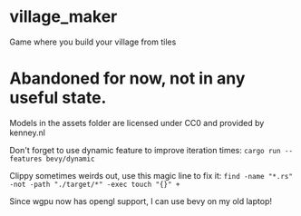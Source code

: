 # village_maker
Game where you build your village from tiles

# Abandoned for now, not in any useful state.

Models in the assets folder are licensed under CC0 and provided by kenney.nl

Don't forget to use dynamic feature to improve iteration times:
`cargo run --features bevy/dynamic`

Clippy sometimes weirds out, use this magic line to fix it:
`find -name "*.rs" -not -path "./target/*" -exec touch "{}" +`

Since wgpu now has opengl support, I can use bevy on my old laptop! 
